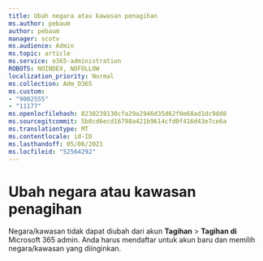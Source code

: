 ```yaml
---
title: Ubah negara atau kawasan penagihan
ms.author: pebaum
author: pebaum
manager: scotv
ms.audience: Admin
ms.topic: article
ms.service: o365-administration
ROBOTS: NOINDEX, NOFOLLOW
localization_priority: Normal
ms.collection: Adm_O365
ms.custom:
- "9002555"
- "11177"
ms.openlocfilehash: 8238239130cfa29a2946d35d62f0e68ad1dc9dd8
ms.sourcegitcommit: 5b0cd6ecd16798a421b9614cfd0f416d43e7ce6a
ms.translationtype: MT
ms.contentlocale: id-ID
ms.lasthandoff: 05/06/2021
ms.locfileid: "52564292"
---
```

# <a name="change-billing-country-or-region"></a>Ubah negara atau kawasan penagihan

Negara/kawasan tidak dapat diubah dari akun **Tagihan**  >  **Tagihan di** Microsoft 365 admin. Anda harus mendaftar untuk akun baru dan memilih negara/kawasan yang diinginkan. 